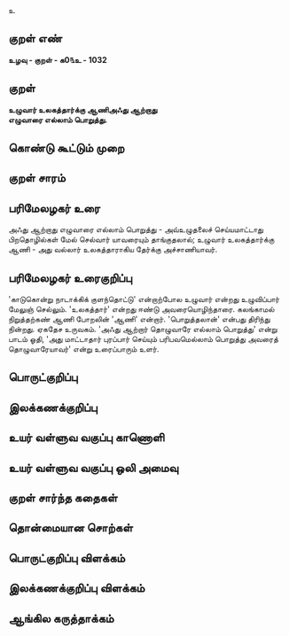 உ

## குறள் எண் 

**உழவு - குறள் - க0௩உ - 1032**

## குறள் 

**உழுவார் உலகத்தார்க்கு ஆணிஅஃது ஆற்றாது  
எழுவாரை எல்லாம் பொறுத்து.**

## கொண்டு கூட்டும் முறை


## குறள் சாரம் 


## பரிமேலழகர் உரை

அஃது ஆற்றாது எழுவாரை எல்லாம் பொறுத்து - அவ்உழுதலைச் செய்யமாட்டாது பிறதொழில்கள் மேல் செல்வார் யாவரையும் தாங்குதலால்; உழுவார் உலகத்தார்க்கு ஆணி - அது வல்லார் உலகத்தாராகிய தேர்க்கு அச்சாணியாவர்.

## பரிமேலழகர் உரைகுறிப்பு   

'காடுகொன்று நாடாக்கிக் குளந்தொட்டு' என்றாற்போல உழுவார் என்றது உழுவிப்பார் மேலுஞ் செல்லும். 'உலகத்தார்' என்றது ஈண்டு அவரையொழிந்தாரை. கலங்காமல் நிறுத்தற்கண் ஆணி போறலின் 'ஆணி' என்றார். 'பொறுத்தலான்' என்பது திரிந்து நின்றது. ஏகதேச உருவகம். 'அஃது ஆற்றார் தொழுவாரே எல்லாம் பொறுத்து' என்று பாடம் ஓதி, 'அது மாட்டாதார் புரப்பார் செய்யும் பரிபவமெல்லாம் பொறுத்து அவரைத் தொழுவாரேயாவர்' என்று உரைப்பாரும் உளர்.

## பொருட்குறிப்பு 


## இலக்கணக்குறிப்பு  


## உயர் வள்ளுவ வகுப்பு காணொளி


## உயர் வள்ளுவ வகுப்பு ஒலி அமைவு 

 
## குறள் சார்ந்த கதைகள் 


## தொன்மையான சொற்கள்


## பொருட்குறிப்பு விளக்கம்


## இலக்கணக்குறிப்பு விளக்கம்


## ஆங்கில கருத்தாக்கம் 


